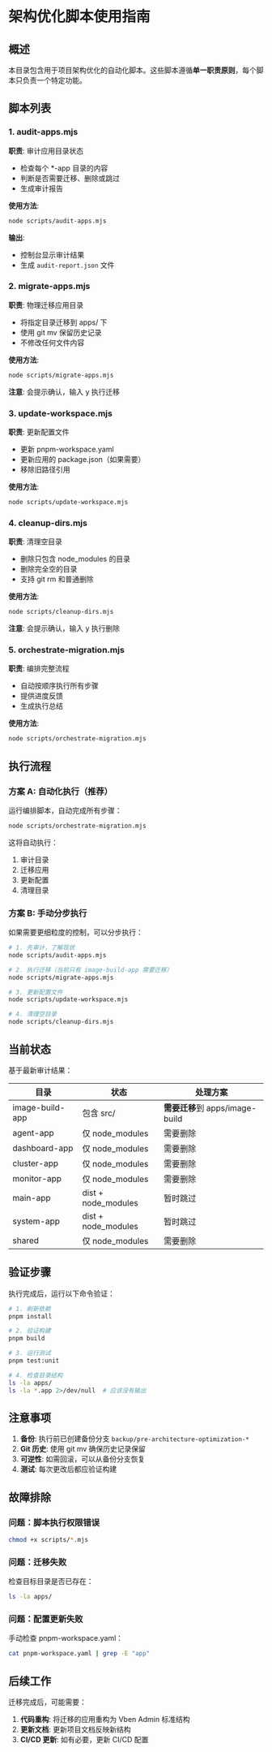 # 架构优化脚本使用指南

## 概述

本目录包含用于项目架构优化的自动化脚本。这些脚本遵循**单一职责原则**，每个脚本只负责一个特定功能。

## 脚本列表

### 1. audit-apps.mjs
**职责**: 审计应用目录状态
- 检查每个 *-app 目录的内容
- 判断是否需要迁移、删除或跳过
- 生成审计报告

**使用方法**:
```bash
node scripts/audit-apps.mjs
```

**输出**:
- 控制台显示审计结果
- 生成 `audit-report.json` 文件

### 2. migrate-apps.mjs
**职责**: 物理迁移应用目录
- 将指定目录迁移到 apps/ 下
- 使用 git mv 保留历史记录
- 不修改任何文件内容

**使用方法**:
```bash
node scripts/migrate-apps.mjs
```

**注意**: 会提示确认，输入 y 执行迁移

### 3. update-workspace.mjs
**职责**: 更新配置文件
- 更新 pnpm-workspace.yaml
- 更新应用的 package.json（如果需要）
- 移除旧路径引用

**使用方法**:
```bash
node scripts/update-workspace.mjs
```

### 4. cleanup-dirs.mjs
**职责**: 清理空目录
- 删除只包含 node_modules 的目录
- 删除完全空的目录
- 支持 git rm 和普通删除

**使用方法**:
```bash
node scripts/cleanup-dirs.mjs
```

**注意**: 会提示确认，输入 y 执行删除

### 5. orchestrate-migration.mjs
**职责**: 编排完整流程
- 自动按顺序执行所有步骤
- 提供进度反馈
- 生成执行总结

**使用方法**:
```bash
node scripts/orchestrate-migration.mjs
```

## 执行流程

### 方案 A: 自动化执行（推荐）

运行编排脚本，自动完成所有步骤：

```bash
node scripts/orchestrate-migration.mjs
```

这将自动执行：
1. 审计目录
2. 迁移应用
3. 更新配置
4. 清理目录

### 方案 B: 手动分步执行

如果需要更细粒度的控制，可以分步执行：

```bash
# 1. 先审计，了解现状
node scripts/audit-apps.mjs

# 2. 执行迁移（当前只有 image-build-app 需要迁移）
node scripts/migrate-apps.mjs

# 3. 更新配置文件
node scripts/update-workspace.mjs

# 4. 清理空目录
node scripts/cleanup-dirs.mjs
```

## 当前状态

基于最新审计结果：

| 目录 | 状态 | 处理方案 |
|------|------|----------|
| image-build-app | 包含 src/ | **需要迁移**到 apps/image-build |
| agent-app | 仅 node_modules | 需要删除 |
| dashboard-app | 仅 node_modules | 需要删除 |
| cluster-app | 仅 node_modules | 需要删除 |
| monitor-app | 仅 node_modules | 需要删除 |
| main-app | dist + node_modules | 暂时跳过 |
| system-app | dist + node_modules | 暂时跳过 |
| shared | 仅 node_modules | 需要删除 |

## 验证步骤

执行完成后，运行以下命令验证：

```bash
# 1. 刷新依赖
pnpm install

# 2. 验证构建
pnpm build

# 3. 运行测试
pnpm test:unit

# 4. 检查目录结构
ls -la apps/
ls -la *.app 2>/dev/null  # 应该没有输出
```

## 注意事项

1. **备份**: 执行前已创建备份分支 `backup/pre-architecture-optimization-*`
2. **Git 历史**: 使用 git mv 确保历史记录保留
3. **可逆性**: 如需回滚，可以从备份分支恢复
4. **测试**: 每次更改后都应验证构建

## 故障排除

### 问题：脚本执行权限错误
```bash
chmod +x scripts/*.mjs
```

### 问题：迁移失败
检查目标目录是否已存在：
```bash
ls -la apps/
```

### 问题：配置更新失败
手动检查 pnpm-workspace.yaml：
```bash
cat pnpm-workspace.yaml | grep -E "app"
```

## 后续工作

迁移完成后，可能需要：

1. **代码重构**: 将迁移的应用重构为 Vben Admin 标准结构
2. **更新文档**: 更新项目文档反映新结构
3. **CI/CD 更新**: 如有必要，更新 CI/CD 配置